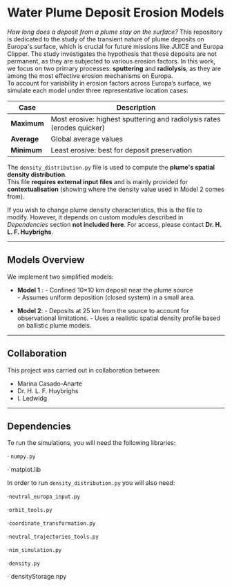 # Water Plume Deposit Erosion Models 

*How long does a deposit from a plume stay on the surface?*
This repository is dedicated to the study of the transient nature of plume deposits on Europa's surface, which is crucial for future missions like JUICE and Europa Clipper. The study investigates the hypothesis that these deposits are not permanent, as they are subjected to various erosion factors.
In this work, we focus on two primary processes: **sputtering** and **radiolysis**, as they are among the most effective erosion mechanisms on Europa.  
To account for variability in erosion factors across Europa’s surface, we simulate each model under three representative location cases:

| Case         | Description                                                              
|--------------|-----------------------------------------------------------------------------------------|
| **Maximum**  | Most erosive: highest sputtering and radiolysis rates  (erodes quicker)                 | 
| **Average**  | Global average values                                                                   | 
| **Minimum**  | Least erosive: best for deposit preservation                                            |



The `density_distribution.py` file is used to compute the **plume's spatial density distribution**.  
This file **requires external input files** and is mainly provided for **contextualisation** (showing where the density value used in Model 2 comes from).

If you wish to change plume density characteristics, this is the file to modify. However, it depends on custom modules described in _Dependencies_ section  **not included here**. For access, please contact **Dr. H. L. F. Huybrighs**.


---
##  Models Overview

We implement two simplified models:

- **Model 1** :
      - Confined 10×10 km deposit near the plume source  
      - Assumes uniform deposition (closed system) in a small area.

- **Model 2**:
      - Deposits at 25 km from the source to account for observational limitations.
      - Uses a realistic spatial density profile based on ballistic plume models. 

---
## Collaboration

This project was carried out in collaboration between: 

- Marina Casado-Anarte
- Dr. H. L. F. Huybrighs
- I. Ledwidg 

---

## Dependencies

To run the simulations, you will need the following libraries:

· `numpy.py`

·`matplot.lib

In order to run `density_distribution.py` you will also need: 

·`neutral_europa_input.py`

·`orbit_tools.py`

·`coordinate_transformation.py`

·`neutral_trajectories_tools.py`

·`nim_simulation.py`

·`density.py`

·`densityStorage.npy






